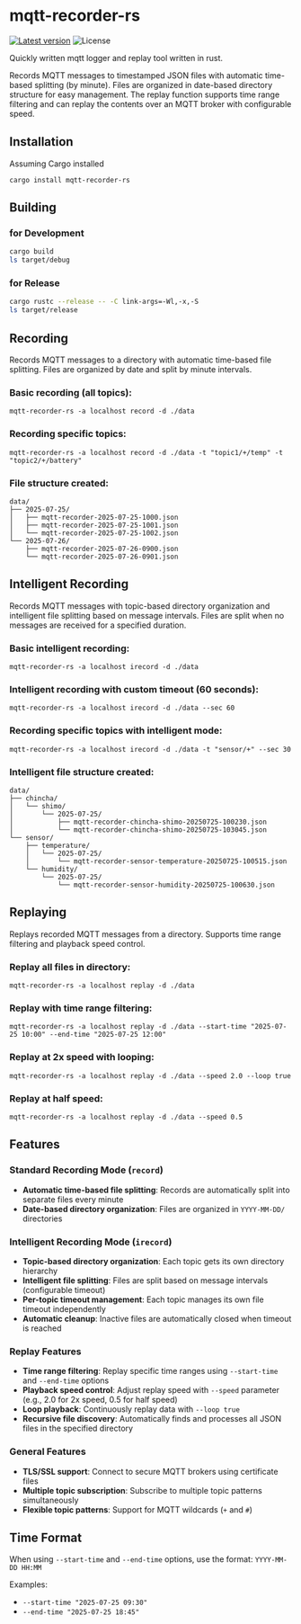 # mqtt-recorder-rs


[![Latest version](https://img.shields.io/crates/v/mqtt-recorder-rs.svg)](https://crates.io/crates/mqtt-recorder-rs)
![License](https://img.shields.io/crates/l/mqtt-recorder-rs.svg)

Quickly written mqtt logger and replay tool written in rust.

Records MQTT messages to timestamped JSON files with automatic time-based splitting (by minute). Files are organized in date-based directory structure for easy management. The replay function supports time range filtering and can replay the contents over an MQTT broker with configurable speed.


## Installation

Assuming Cargo installed

    cargo install mqtt-recorder-rs

## Building
### for Development
```.sh
cargo build
ls target/debug
```

### for Release
```.sh
cargo rustc --release -- -C link-args=-Wl,-x,-S
ls target/release
```

## Recording 

Records MQTT messages to a directory with automatic time-based file splitting. Files are organized by date and split by minute intervals.

### Basic recording (all topics):
    mqtt-recorder-rs -a localhost record -d ./data

### Recording specific topics:
    mqtt-recorder-rs -a localhost record -d ./data -t "topic1/+/temp" -t "topic2/+/battery"

### File structure created:
    data/
    ├── 2025-07-25/
    │   ├── mqtt-recorder-2025-07-25-1000.json
    │   ├── mqtt-recorder-2025-07-25-1001.json
    │   └── mqtt-recorder-2025-07-25-1002.json
    └── 2025-07-26/
        ├── mqtt-recorder-2025-07-26-0900.json
        └── mqtt-recorder-2025-07-26-0901.json

## Intelligent Recording

Records MQTT messages with topic-based directory organization and intelligent file splitting based on message intervals. Files are split when no messages are received for a specified duration.

### Basic intelligent recording:
    mqtt-recorder-rs -a localhost irecord -d ./data

### Intelligent recording with custom timeout (60 seconds):
    mqtt-recorder-rs -a localhost irecord -d ./data --sec 60

### Recording specific topics with intelligent mode:
    mqtt-recorder-rs -a localhost irecord -d ./data -t "sensor/+" --sec 30

### Intelligent file structure created:
    data/
    ├── chincha/
    │   └── shimo/
    │       └── 2025-07-25/
    │           ├── mqtt-recorder-chincha-shimo-20250725-100230.json
    │           └── mqtt-recorder-chincha-shimo-20250725-103045.json
    └── sensor/
        ├── temperature/
        │   └── 2025-07-25/
        │       └── mqtt-recorder-sensor-temperature-20250725-100515.json
        └── humidity/
            └── 2025-07-25/
                └── mqtt-recorder-sensor-humidity-20250725-100630.json

## Replaying

Replays recorded MQTT messages from a directory. Supports time range filtering and playback speed control.

### Replay all files in directory:
    mqtt-recorder-rs -a localhost replay -d ./data

### Replay with time range filtering:
    mqtt-recorder-rs -a localhost replay -d ./data --start-time "2025-07-25 10:00" --end-time "2025-07-25 12:00"

### Replay at 2x speed with looping:
    mqtt-recorder-rs -a localhost replay -d ./data --speed 2.0 --loop true

### Replay at half speed:
    mqtt-recorder-rs -a localhost replay -d ./data --speed 0.5

## Features

### Standard Recording Mode (`record`)
- **Automatic time-based file splitting**: Records are automatically split into separate files every minute
- **Date-based directory organization**: Files are organized in `YYYY-MM-DD/` directories

### Intelligent Recording Mode (`irecord`)
- **Topic-based directory organization**: Each topic gets its own directory hierarchy
- **Intelligent file splitting**: Files are split based on message intervals (configurable timeout)
- **Per-topic timeout management**: Each topic manages its own file timeout independently
- **Automatic cleanup**: Inactive files are automatically closed when timeout is reached

### Replay Features
- **Time range filtering**: Replay specific time ranges using `--start-time` and `--end-time` options
- **Playback speed control**: Adjust replay speed with `--speed` parameter (e.g., 2.0 for 2x speed, 0.5 for half speed)
- **Loop playback**: Continuously replay data with `--loop true`
- **Recursive file discovery**: Automatically finds and processes all JSON files in the specified directory

### General Features
- **TLS/SSL support**: Connect to secure MQTT brokers using certificate files
- **Multiple topic subscription**: Subscribe to multiple topic patterns simultaneously
- **Flexible topic patterns**: Support for MQTT wildcards (`+` and `#`)

## Time Format

When using `--start-time` and `--end-time` options, use the format: `YYYY-MM-DD HH:MM`

Examples:
- `--start-time "2025-07-25 09:30"`
- `--end-time "2025-07-25 18:45"`
